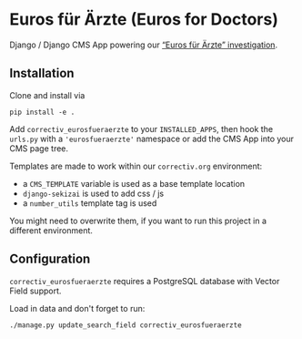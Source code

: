 # Euros für Ärzte (Euros for Doctors)

Django / Django CMS App powering our [“Euros für Ärzte” investigation](https://correctiv.org/recherchen/euros-fuer-aerzte/).

## Installation

Clone and install via

    pip install -e .

Add `correctiv_eurosfueraerzte` to your `INSTALLED_APPS`, then hook the
`urls.py` with a `'eurosfueraerzte'` namespace or add the CMS App into your CMS page tree.

Templates are made to work within our `correctiv.org` environment:

- a `CMS_TEMPLATE` variable is used as a base template location
- `django-sekizai` is used to add css / js
- a `number_utils` template tag is used

You might need to overwrite them, if you want to run this project in a different
environment.


## Configuration

`correctiv_eurosfueraerzte` requires a PostgreSQL database with Vector Field support.

Load in data and don't forget to run:

    ./manage.py update_search_field correctiv_eurosfueraerzte
